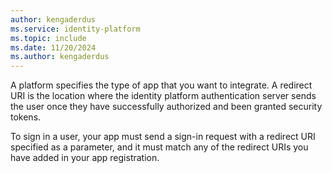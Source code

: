 ```yaml
---
author: kengaderdus
ms.service: identity-platform
ms.topic: include
ms.date: 11/20/2024
ms.author: kengaderdus
---
```


A platform specifies the type of app that you want to integrate. A redirect URI is the location where the identity platform authentication server sends the user once they have successfully authorized and been granted security tokens.

To sign in a user, your app must send a sign-in request with a redirect URI specified as a parameter, and it must match any of the redirect URIs you have added in your app registration.  